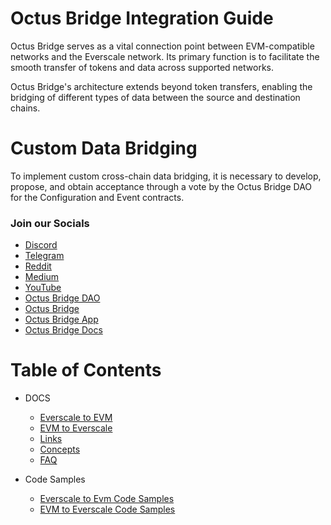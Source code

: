 # Octus Bridge Integration Guide

Octus Bridge serves as a vital connection point between EVM-compatible networks and the Everscale network. Its primary function is to facilitate the smooth transfer of tokens and data across supported networks.

Octus Bridge's architecture extends beyond token transfers, enabling the bridging of different types of data between the source and destination chains.

# Custom Data Bridging

To implement custom cross-chain data bridging, it is necessary to develop, propose, and obtain acceptance through a vote by the Octus Bridge DAO for the Configuration and Event contracts.

### Join our Socials
- [Discord](https://discord.gg/6dryaZQNmC)
- [Telegram](https://t.me/broxus_chat)
- [Reddit](https://www.reddit.com/r/crypto_is_easy)
- [Medium](https://medium.com/Broxus)
- [YouTube](https://www.youtube.com/channel/UCQ_XxaWTFxyQbiVI_SDiOmQs)
- [Octus Bridge DAO](https://app.octusbridge.io/governance)
- [Octus Bridge](https://octusbridge.io)
- [Octus Bridge App](https://app.octusbridge.io/bridge)
- [Octus Bridge Docs](https://docs.octusbridge.io)

# Table of Contents

- DOCS

  - [Everscale to EVM](./docs/EVER-to-EVM.md)
  - [EVM to Everscale](./docs/EVM-to-EVER.md)
  - [Links](./docs/addresses.md)
  - [Concepts](./docs/Concepts/ToC.md)
  - [FAQ](./docs/FAQ.md)

- Code Samples

  - [Everscale to Evm Code Samples](./src/codeSamples/md/EverToEvm/workFlow.md)
  - [EVM to Everscale Code Samples](./src/codeSamples/md/EvmToEver/workFlow.md)
